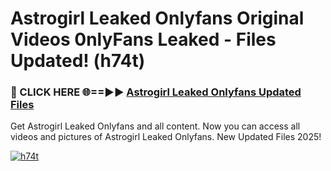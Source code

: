 # Astrogirl Leaked Onlyfans Original Videos 0nlyFans Leaked - Files Updated! (h74t)

<h3>🔴 CLICK HERE 🌐==►► <a href="https://tinyurl.com/2wckxsce" rel="nofollow">Astrogirl Leaked Onlyfans Updated Files</a></h3>

Get Astrogirl Leaked Onlyfans and all content. Now you can access all videos and pictures of Astrogirl Leaked Onlyfans. New Updated Files 2025!

[![h74t](https://i.imgur.com/AFduVYN.gif)](https://tinyurl.com/2wckxsce)
